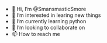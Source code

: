 - 👋 Hi, I’m @SmansmasticSmore
- 👀 I’m interested in learing new things 
- 🌱 I’m currently learning python 
- 💞️ I’m looking to collaborate on 
- 📫 How to reach me 

<!---
SmansmasticSmore/SmansmasticSmore is a ✨ special ✨ repository because its `README.md` (this file) appears on your GitHub profile.
You can click the Preview link to take a look at your changes.
--->
